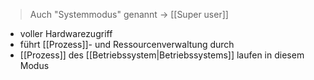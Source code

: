 > Auch "Systemmodus" genannt -> [[Super user]]

- voller Hardwarezugriff
- führt [[Prozess]]- und Ressourcenverwaltung durch
- [[Prozess]] des [[Betriebssystem|Betriebssystems]] laufen in diesem Modus